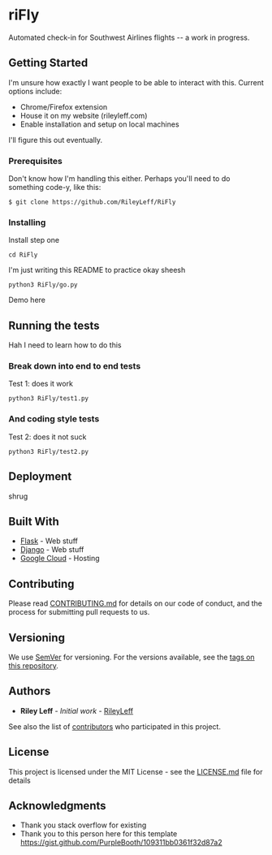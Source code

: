 # riFly

Automated check-in for Southwest Airlines flights -- a work in progress.  

## Getting Started

I'm unsure how exactly I want people to be able to interact with this.  Current options include:

* Chrome/Firefox extension
* House it on my website (rileyleff.com)
* Enable installation and setup on local machines

I'll figure this out eventually.  

### Prerequisites

Don't know how I'm handling this either.  Perhaps you'll need to do something code-y, like this:

```
$ git clone https://github.com/RileyLeff/RiFly
```

### Installing

Install step one

```
cd RiFly
```

I'm just writing this README to practice okay sheesh

```
python3 RiFly/go.py
```

Demo here

## Running the tests

Hah I need to learn how to do this

### Break down into end to end tests

Test 1: does it work

```
python3 RiFly/test1.py
```

### And coding style tests

Test 2: does it not suck

```
python3 RiFly/test2.py
```

## Deployment

shrug

## Built With

* [Flask](URL.com) - Web stuff
* [Django](URL2.com) - Web stuff
* [Google Cloud](URL3.com) - Hosting

## Contributing

Please read [CONTRIBUTING.md](https://www.rileyleff.com/contributions) for details on our code of conduct, and the process for submitting pull requests to us.

## Versioning

We use [SemVer](http://semver.org/) for versioning. For the versions available, see the [tags on this repository](https://github.com/rileyleff/rifly).

## Authors

* **Riley Leff** - *Initial work* - [RileyLeff](https://github.com/RileyLeff)

See also the list of [contributors](https://github.com/RileyLeff/rifly) who participated in this project.

## License

This project is licensed under the MIT License - see the [LICENSE.md](LICENSE.md) file for details

## Acknowledgments

* Thank you stack overflow for existing
* Thank you to this person here for this template https://gist.github.com/PurpleBooth/109311bb0361f32d87a2
